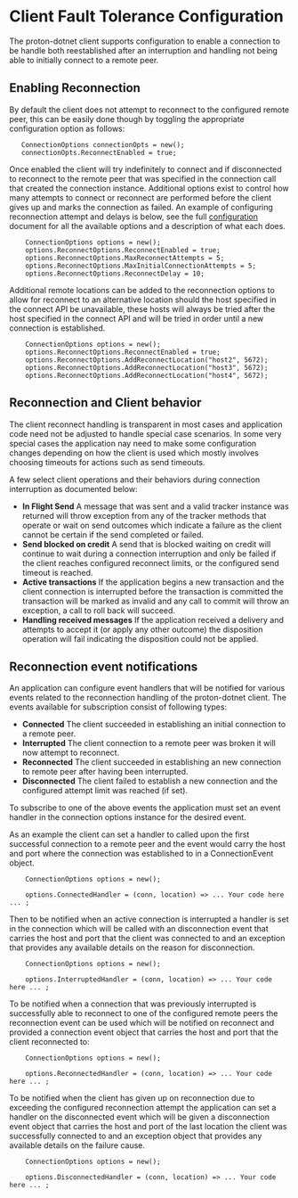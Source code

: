 # Client Fault Tolerance Configuration

The proton-dotnet client supports configuration to enable a connection to be handle both reestablished after an interruption and handling not being able to initially connect to a remote peer.

## Enabling Reconnection

By default the client does not attempt to reconnect to the configured remote peer, this can be easily done though by toggling the appropriate configuration option as follows:

```
   ConnectionOptions connectionOpts = new();
   connectionOpts.ReconnectEnabled = true;
```

Once enabled the client will try indefinitely to connect and if disconnected to reconnect to the remote peer that was specified in the connection call that created the connection instance.  Additional options exist to control how many attempts to connect or reconnect are performed before the client gives up and marks the connection as failed. An example of configuring reconnection attempt and delays is below, see the full [configuration](Configuration.md) document for all the available options and a description of what each does.

```
    ConnectionOptions options = new();
    options.ReconnectOptions.ReconnectEnabled = true;
    options.ReconnectOptions.MaxReconnectAttempts = 5;
    options.ReconnectOptions.MaxInitialConnectionAttempts = 5;
    options.ReconnectOptions.ReconnectDelay = 10;
```

Additional remote locations can be added to the reconnection options to allow for reconnect to an alternative location should the host specified in the connect API be unavailable, these hosts will always be tried after the host specified in the connect API and will be tried in order until a new connection is established.

```
    ConnectionOptions options = new();
    options.ReconnectOptions.ReconnectEnabled = true;
    options.ReconnectOptions.AddReconnectLocation("host2", 5672);
    options.ReconnectOptions.AddReconnectLocation("host3", 5672);
    options.ReconnectOptions.AddReconnectLocation("host4", 5672);
```

## Reconnection and Client behavior

The client reconnect handling is transparent in most cases and application code need not be adjusted to handle special case scenarios. In some very special cases the application nay need to make some configuration changes depending on how the client is used which mostly involves choosing timeouts for actions such as send timeouts.

A few select client operations and their behaviors during connection interruption as documented below:

+ **In Flight Send** A message that was sent and a valid tracker instance was returned will throw exception from any of the tracker methods that operate or wait on send outcomes which indicate a failure as the client cannot be certain if the send completed or failed.
+ **Send blocked on credit** A send that is blocked waiting on credit will continue to wait during a connection interruption and only be failed if the client reaches configured reconnect limits, or the configured send timeout is reached.
+ **Active transactions** If the application begins a new transaction and the client connection is interrupted before the transaction is committed the transaction will be marked as invalid and any call to commit will throw an exception, a call to roll back will succeed.
+ **Handling received messages** If the application received a delivery and attempts to accept it (or apply any other outcome) the disposition operation will fail indicating the disposition could not be applied.

## Reconnection event notifications

An application can configure event handlers that will be notified for various events related to the reconnection handling of the proton-dotnet client. The events available for subscription consist of following types:

+ **Connected** The client succeeded in establishing an initial connection to a remote peer.
+ **Interrupted** The client connection to a remote peer was broken it will now attempt to reconnect.
+ **Reconnected** The client succeeded in establishing an new connection to remote peer after having been interrupted.
+ **Disconnected** The client failed to establish a new connection and the configured attempt limit was reached (if set).

To subscribe to one of the above events the application must set an event handler in the connection options instance for the desired event.

As an example the client can set a handler to called upon the first successful connection to a remote peer and the event would carry the host and port where the connection was established to in a ConnectionEvent object.

```
    ConnectionOptions options = new();

    options.ConnectedHandler = (conn, location) => ... Your code here ... ;

```

Then to be notified when an active connection is interrupted a handler is set in the connection which will be called with an disconnection event that carries the host and port that the client was connected to and an exception that provides any available details on the reason for disconnection.

```
    ConnectionOptions options = new();

    options.InterruptedHandler = (conn, location) => ... Your code here ... ;

```

To be notified when a connection that was previously interrupted is successfully able to reconnect to one of the configured remote peers the reconnection event can be used which will be notified on reconnect and provided a connection event object that carries the host and port that the client reconnected to:

```
    ConnectionOptions options = new();

    options.ReconnectedHandler = (conn, location) => ... Your code here ... ;
```

To be notified when the client has given up on reconnection due to exceeding the configured reconnection attempt the application can set a handler on the disconnected event which will be given a disconnection event object that carries the host and port of the last location the client was successfully connected to and an exception object that provides any available details on the failure cause.

```
    ConnectionOptions options = new();

    options.DisconnectedHandler = (conn, location) => ... Your code here ... ;
```
